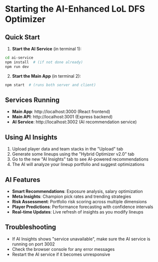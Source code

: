 # Starting the AI-Enhanced LoL DFS Optimizer

## Quick Start

1. **Start the AI Service** (in terminal 1):
```bash
cd ai-service
npm install  # (if not done already)
npm run dev
```

2. **Start the Main App** (in terminal 2):
```bash
npm start  # (runs both server and client)
```

## Services Running

- **Main App**: http://localhost:3000 (React frontend)
- **Main API**: http://localhost:3001 (Express backend)
- **AI Service**: http://localhost:3002 (AI recommendation service)

## Using AI Insights

1. Upload player data and team stacks in the "Upload" tab
2. Generate some lineups using the "Hybrid Optimizer v2.0" tab
3. Go to the new "AI Insights" tab to see AI-powered recommendations
4. The AI will analyze your lineup portfolio and suggest optimizations

## AI Features

- **Smart Recommendations**: Exposure analysis, salary optimization
- **Meta Insights**: Champion pick rates and trending strategies  
- **Risk Assessment**: Portfolio risk scoring across multiple dimensions
- **Player Predictions**: Performance forecasting with confidence intervals
- **Real-time Updates**: Live refresh of insights as you modify lineups

## Troubleshooting

- If AI Insights shows "service unavailable", make sure the AI service is running on port 3002
- Check the browser console for any error messages
- Restart the AI service if it becomes unresponsive